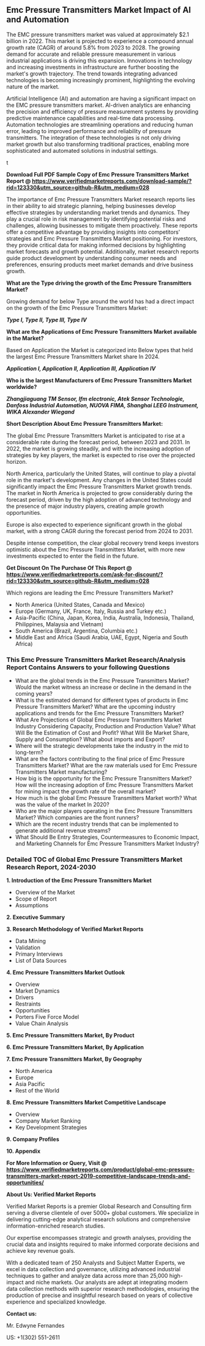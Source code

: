 <h2>Emc Pressure Transmitters Market Impact of AI and Automation</h2><p>The EMC pressure transmitters market was valued at approximately $2.1 billion in 2022. This market is projected to experience a compound annual growth rate (CAGR) of around 5.8% from 2023 to 2028. The growing demand for accurate and reliable pressure measurement in various industrial applications is driving this expansion. Innovations in technology and increasing investments in infrastructure are further boosting the market's growth trajectory. The trend towards integrating advanced technologies is becoming increasingly prominent, highlighting the evolving nature of the market.</p><p>Artificial Intelligence (AI) and automation are having a significant impact on the EMC pressure transmitters market. AI-driven analytics are enhancing the precision and efficiency of pressure measurement systems by providing predictive maintenance capabilities and real-time data processing. Automation technologies are streamlining operations and reducing human error, leading to improved performance and reliability of pressure transmitters. The integration of these technologies is not only driving market growth but also transforming traditional practices, enabling more sophisticated and automated solutions in industrial settings.</p>t</p><p id="" class=""><strong>Download Full PDF Sample Copy of Emc Pressure Transmitters Market Report @ <a href="https://www.verifiedmarketreports.com/download-sample/?rid=123330&utm_source=github-R&utm_medium=028" target="_blank">https://www.verifiedmarketreports.com/download-sample/?rid=123330&utm_source=github-R&utm_medium=028</a></strong></p><p>The importance of&nbsp;Emc Pressure Transmitters Market research reports lies in their ability to aid strategic planning, helping businesses develop effective strategies by understanding market trends and dynamics. They play a crucial role in risk management by identifying potential risks and challenges, allowing businesses to mitigate them proactively. These reports offer a competitive advantage by providing insights into competitors' strategies and Emc Pressure Transmitters Market positioning. For investors, they provide critical data for making informed decisions by highlighting market forecasts and growth potential. Additionally, market research reports guide product development by understanding consumer needs and preferences, ensuring products meet market demands and drive business growth.</p><p><strong>What are the&nbsp;Type driving the growth of the Emc Pressure Transmitters Market?</strong></p><p id="" class="">Growing demand for below Type around the world has had a direct impact on the growth of the Emc Pressure Transmitters Market:</p><em><strong>Type I, Type II, Type III, Type IV</strong></em></p><strong>What are the&nbsp;Applications&nbsp;of Emc Pressure Transmitters Market available in the Market?</strong></p><p id="" class="">Based on Application the Market is categorized into Below types that held the largest Emc Pressure Transmitters Market share In 2024.</p><em><strong>Application I, Application II, Application III, Application IV</strong></em></p><strong>Who is the largest Manufacturers of Emc Pressure Transmitters Market worldwide?</strong></p><p><em><strong>Zhangjiaguang TM Sensor, Ifm electronic, Atek Sensor Technologie, Danfoss Industrial Automation, NUOVA FIMA, Shanghai LEEG Instrument, WIKA Alexander Wiegand</strong></em></p><p id="" class=""><strong>Short Description About Emc Pressure Transmitters Market:</strong></p><p>The global Emc Pressure Transmitters Market is anticipated to rise at a considerable rate during the forecast period, between 2023 and 2031. In 2022, the market is growing steadily, and with the increasing adoption of strategies by key players, the market is expected to rise over the projected horizon.</p><p>North America, particularly the United States, will continue to play a pivotal role in the market's development. Any changes in the United States could significantly impact the Emc Pressure Transmitters Market growth trends. The market in North America is projected to grow considerably during the forecast period, driven by the high adoption of advanced technology and the presence of major industry players, creating ample growth opportunities.</p><p>Europe is also expected to experience significant growth in the global market, with a strong CAGR during the forecast period from 2024 to 2031.</p><p>Despite intense competition, the clear global recovery trend keeps investors optimistic about the Emc Pressure Transmitters Market, with more new investments expected to enter the field in the future.</p><p id="" class=""><strong>Get Discount On The Purchase Of This Report @ <a href="https://www.verifiedmarketreports.com/ask-for-discount/?rid=123330&utm_source=github-R&utm_medium=028" target="_blank">https://www.verifiedmarketreports.com/ask-for-discount/?rid=123330&utm_source=github-R&utm_medium=028</a></strong></p>Which regions are leading the Emc Pressure Transmitters Market?</p><ul><li>North America (United States, Canada and Mexico)</li><li>Europe (Germany, UK, France, Italy, Russia and Turkey etc.)</li><li>Asia-Pacific (China, Japan, Korea, India, Australia, Indonesia, Thailand, Philippines, Malaysia and Vietnam)</li><li>South America (Brazil, Argentina, Columbia etc.)</li><li>Middle East and Africa (Saudi Arabia, UAE, Egypt, Nigeria and South Africa)</li></ul><h3 id="" class="">This Emc Pressure Transmitters Market Research/Analysis Report Contains Answers to your following Questions</h3><ul><li>What are the global trends in the Emc Pressure Transmitters Market? Would the market witness an increase or decline in the demand in the coming years?</li><li>What is the estimated demand for different types of products in Emc Pressure Transmitters Market? What are the upcoming industry applications and trends for the Emc Pressure Transmitters Market?</li><li>What Are Projections of Global Emc Pressure Transmitters Market Industry Considering Capacity, Production and Production Value? What Will Be the Estimation of Cost and Profit? What Will Be Market Share, Supply and Consumption? What about imports and Export?</li><li>Where will the strategic developments take the industry in the mid to long-term?</li><li>What are the factors contributing to the final price of Emc Pressure Transmitters Market? What are the raw materials used for Emc Pressure Transmitters Market manufacturing?</li><li>How big is the opportunity for the Emc Pressure Transmitters Market? How will the increasing adoption of Emc Pressure Transmitters Market for mining impact the growth rate of the overall market?</li><li>How much is the global Emc Pressure Transmitters Market worth? What was the value of the market In 2020?</li><li>Who are the major players operating in the Emc Pressure Transmitters Market? Which companies are the front runners?</li><li>Which are the recent industry trends that can be implemented to generate additional revenue streams?</li><li>What Should Be Entry Strategies, Countermeasures to Economic Impact, and Marketing Channels for Emc Pressure Transmitters Market Industry?</li></ul><h3 id="" class="">Detailed TOC of Global Emc Pressure Transmitters Market Research Report, 2024-2030</h3><p id="" class=""><strong>1. Introduction of the Emc Pressure Transmitters Market</strong></p><ul><li>Overview of the Market</li><li>Scope of Report</li><li>Assumptions</li></ul><p id="" class=""><strong>2. Executive Summary</strong></p><p id="" class=""><strong>3. Research Methodology of Verified Market Reports</strong></p><ul><li>Data Mining</li><li>Validation</li><li>Primary Interviews</li><li>List of Data Sources</li></ul><p id="" class=""><strong>4. Emc Pressure Transmitters Market Outlook</strong></p><ul><li>Overview</li><li>Market Dynamics</li><li>Drivers</li><li>Restraints</li><li>Opportunities</li><li>Porters Five Force Model</li><li>Value Chain Analysis</li></ul><p id="" class=""><strong>5. Emc Pressure Transmitters Market, By Product</strong></p><p id="" class=""><strong>6. Emc Pressure Transmitters Market, By Application</strong></p><p id="" class=""><strong>7. Emc Pressure Transmitters Market, By Geography</strong></p><ul><li>North America</li><li>Europe</li><li>Asia Pacific</li><li>Rest of the World</li></ul><p id="" class=""><strong>8. Emc Pressure Transmitters Market Competitive Landscape</strong></p><ul><li>Overview</li><li>Company Market Ranking</li><li>Key Development Strategies</li></ul><p id="" class=""><strong>9. Company Profiles</strong></p><p id="" class=""><strong>10. Appendix</strong></p><p id="" class=""><strong>For More Information or Query, Visit @ <a href="https://www.verifiedmarketreports.com/product/global-emc-pressure-transmitters-market-report-2019-competitive-landscape-trends-and-opportunities/" target="_blank">https://www.verifiedmarketreports.com/product/global-emc-pressure-transmitters-market-report-2019-competitive-landscape-trends-and-opportunities/</a></strong></p><p id="" class=""><strong>About Us: Verified Market Reports</strong></p><p id="" class="">Verified Market Reports is a premier Global Research and Consulting firm serving a diverse clientele of over 5000+ global customers. We specialize in delivering cutting-edge analytical research solutions and comprehensive information-enriched research studies.</p><p id="" class="">Our expertise encompasses strategic and growth analyses, providing the crucial data and insights required to make informed corporate decisions and achieve key revenue goals.</p><p id="" class="">With a dedicated team of 250 Analysts and Subject Matter Experts, we excel in data collection and governance, utilizing advanced industrial techniques to gather and analyze data across more than 25,000 high-impact and niche markets. Our analysts are adept at integrating modern data collection methods with superior research methodologies, ensuring the production of precise and insightful research based on years of collective experience and specialized knowledge.</p><p id="" class=""><strong>Contact us:</strong></p><p id="" class="">Mr. Edwyne Fernandes</p><p id="" class="">US: +1(302) 551-2611</p>